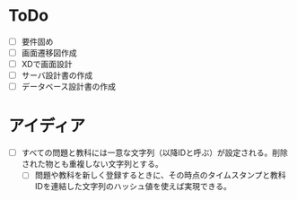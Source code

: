# ToDo
- [ ] 要件固め
- [ ] 画面遷移図作成
- [ ] XDで画面設計
- [ ] サーバ設計書の作成
- [ ] データベース設計書の作成

# アイディア
- [ ] すべての問題と教科には一意な文字列（以降IDと呼ぶ）が設定される。削除された物とも重複しない文字列とする。
    - [ ] 問題や教科を新しく登録するときに、その時点のタイムスタンプと教科IDを連結した文字列のハッシュ値を使えば実現できる。